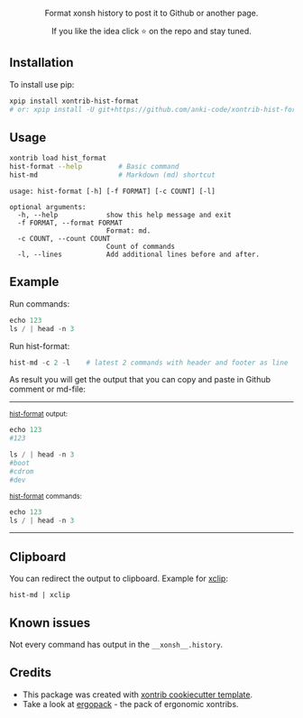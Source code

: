 <p align="center">
Format xonsh history to post it to Github or another page.
</p>

<p align="center">  
If you like the idea click ⭐ on the repo and stay tuned.
</p>


## Installation

To install use pip:

```bash
xpip install xontrib-hist-format
# or: xpip install -U git+https://github.com/anki-code/xontrib-hist-format
```

## Usage

```bash
xontrib load hist_format
hist-format --help         # Basic command
hist-md                    # Markdown (md) shortcut
```
```
usage: hist-format [-h] [-f FORMAT] [-c COUNT] [-l]

optional arguments:
  -h, --help            show this help message and exit
  -f FORMAT, --format FORMAT
                        Format: md.
  -c COUNT, --count COUNT
                        Count of commands
  -l, --lines           Add additional lines before and after.
```

## Example
Run commands:
```python
echo 123
ls / | head -n 3
```
Run hist-format:
```python
hist-md -c 2 -l    # latest 2 commands with header and footer as line
```
As result you will get the output that you can copy and paste in Github comment or md-file:

------------------------------------------------------------------------------------------------------------------

<sub>[hist-format](https://github.com/anki-code/xontrib-hist-format) output:</sub>

```python
echo 123
#123

ls / | head -n 3
#boot
#cdrom
#dev

```

<sub>[hist-format](https://github.com/anki-code/xontrib-hist-format) commands:</sub>

```python
echo 123
ls / | head -n 3
```

------------------------------------------------------------------------------------------------------------------

## Clipboard

You can redirect the output to clipboard. Example for [xclip](https://github.com/astrand/xclip):
```
hist-md | xclip
```

## Known issues

Not every command has output in the `__xonsh__.history`.

## Credits

* This package was created with [xontrib cookiecutter template](https://github.com/xonsh/xontrib-cookiecutter).
* Take a look at [ergopack](https://github.com/anki-code/xontrib-ergopack) - the pack of ergonomic xontribs.